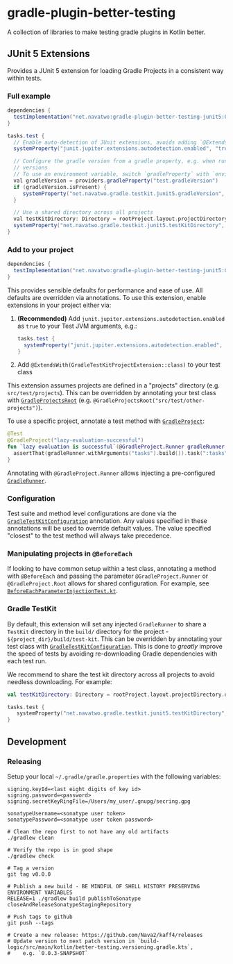 # gradle-plugin-better-testing
A collection of libraries to make testing gradle plugins in Kotlin better.

## JUnit 5 Extensions

Provides a JUnit 5 extension for loading Gradle Projects in a consistent way within tests.


### Full example

```gradle
dependencies {
  testImplementation("net.navatwo:gradle-plugin-better-testing-junit5:0.0.3")
}

tasks.test {
  // Enable auto-detection of JUnit extensions, avoids adding `@ExtendsWith(...)` to every test.
  systemProperty("junit.jupiter.extensions.autodetection.enabled", "true")

  // Configure the gradle version from a gradle property, e.g. when running a test matrix across multiple gradle 
  // versions 
  // To use an environment variable, switch `gradleProperty` with `environmentVariable`.
  val gradleVersion = providers.gradleProperty("test.gradleVersion")
  if (gradleVersion.isPresent) {
     systemProperty("net.navatwo.gradle.testkit.junit5.gradleVersion", gradleVersion.get())
  }

  // Use a shared directory across all projects 
  val testKitDirectory: Directory = rootProject.layout.projectDirectory.dir(".gradle/testKit")
  systemProperty("net.navatwo.gradle.testkit.junit5.testKitDirectory", testKitDirectory.asFile.toString())
}
```

### Add to your project
```gradle
dependencies {
  testImplementation("net.navatwo:gradle-plugin-better-testing-junit5:0.0.3")
}
```

This provides sensible defaults for performance and ease of use. All defaults are overridden via annotations. To use
this extension, enable extensions in your project either via:
1. **(Recommended)** Add `junit.jupiter.extensions.autodetection.enabled` as `true` to your Test JVM arguments, e.g.:
     ```gradle
     tasks.test {
       systemProperty("junit.jupiter.extensions.autodetection.enabled", "true")
     }
     ```
2. Add `@ExtendsWith(GradleTestKitProjectExtension::class)` to your test class

This extension assumes projects are defined in a "projects" directory (e.g. `src/test/projects`). This can be
overridden by annotating your test class with [`GradleProjectsRoot`](gradle-plugin-better-testing-junit5/src/main/kotlin/net/navatwo/gradle/testkit/junit5/GradleProjectsRoot.kt)
(e.g. `@GradleProjectsRoot("src/test/other-projects")`).

To use a specific project, annotate a test method with [`GradleProject`](gradle-plugin-better-testing-junit5/src/main/kotlin/net/navatwo/gradle/testkit/junit5/GradleProject.kt):

```kotlin
@Test
@GradleProject("lazy-evaluation-successful")
fun `lazy evaluation is successful`(@GradleProject.Runner gradleRunner: GradleRunner) {
  assertThat(gradleRunner.withArguments("tasks").build()).task(":tasks").isSuccess()
}
```

Annotating with `@GradleProject.Runner` allows injecting a pre-configured [`GradleRunner`](https://docs.gradle.org/current/javadoc/org/gradle/testkit/runner/GradleRunner.html).

### Configuration

Test suite and method level configurations are done via the
[`GradleTestKitConfiguration`](gradle-plugin-better-testing-junit5/src/main/kotlin/net/navatwo/gradle/testkit/junit5/GradleTestKitConfiguration.kt)
annotation. Any values specified in these annotations will be used to override default values. The value specified 
"closest" to the test method will always take precedence.

### Manipulating projects in `@BeforeEach`

If looking to have common setup within a test class, annotating a method with `@BeforeEach` and passing the parameter
`@GradleProject.Runner` or `@GradleProject.Root` allows for shared configuration. For example, see 
[`BeforeEachParameterInjectionTest.kt`](gradle-plugin-better-testing-junit5/src/test/kotlin/net/navatwo/gradle/testkit/junit5/integration_test/BeforeEachParameterInjectionTest.kt).

### Gradle TestKit 

By default, this extension will set any injected `GradleRunner` to share a `TestKit` directory in the `build/`
directory for the project - `${project_dir}/build/test-kit`. This can be overridden by annotating your test class with
[`GradleTestKitConfiguration`](gradle-plugin-better-testing-junit5/src/main/kotlin/net/navatwo/gradle/testkit/junit5/GradleTestKitConfiguration.kt).
This is done to _greatly_ improve the speed of tests by avoiding re-downloading Gradle
dependencies with each test run.

We recommend to share the test kit directory across all projects to avoid needless downloading. For example:
```kotlin
val testKitDirectory: Directory = rootProject.layout.projectDirectory.dir(".gradle/testKit")

tasks.test {
   systemProperty("net.navatwo.gradle.testkit.junit5.testKitDirectory", testKitDirectory.asFile.toString())
}
```

## Development

### Releasing

Setup your local `~/.gradle/gradle.properties` with the following variables:

```
signing.keyId=<last eight digits of key id>
signing.password=<password>
signing.secretKeyRingFile=/Users/my_user/.gnupg/secring.gpg

sonatypeUsername=<sonatype user token>
sonatypePassword=<sonatype user token password>
```

```shell
# Clean the repo first to not have any old artifacts
./gradlew clean

# Verify the repo is in good shape
./gradlew check

# Tag a version
git tag v0.0.0

# Publish a new build - BE MINDFUL OF SHELL HISTORY PRESERVING ENVIRONMENT VARIABLES
RELEASE=1 ./gradlew build publishToSonatype closeAndReleaseSonatypeStagingRepository

# Push tags to github
git push --tags

# Create a new release: https://github.com/Nava2/kaff4/releases
# Update version to next patch version in `build-logic/src/main/kotlin/better-testing.versioning.gradle.kts`,
#    e.g. `0.0.3-SNAPSHOT`
```